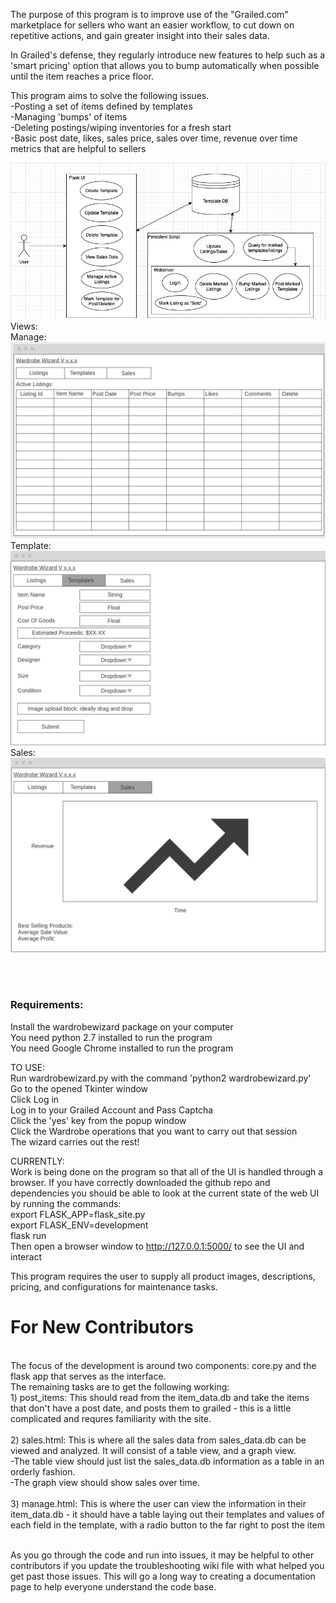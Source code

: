 The purpose of this program is to improve use of the "Grailed.com" marketplace for sellers who want an easier workflow, to cut down on repetitive actions, and gain greater insight into their sales data.

In Grailed's defense, they regularly introduce new features to help such as a 'smart pricing' option that allows you to bump automatically when possible until the item reaches a price floor. 

This program aims to solve the following issues.<br>
    -Posting a set of items defined by templates<br>
    -Managing 'bumps' of items<br>
    -Deleting postings/wiping inventories for a fresh start<br>
    -Basic post date, likes, sales price, sales over time, revenue over time metrics that are helpful to sellers<br>


![Use Case](Use%20Case.png)
<br>Views:
<br>Manage:
![Manage View](manage%20view.png)
<br>Template:
![Template View](Template%20view.png)
<br>Sales:
![Sales View](Sales%20view.png)

<br><br>
<h3>Requirements:</h3>
    Install the wardrobewizard package on your computer<br>
    You need python 2.7 installed to run the program<br>
    You need Google Chrome installed to run the program<br>
    
TO USE:</br>
    Run wardrobewizard.py with the command 'python2 wardrobewizard.py'<br>
    Go to the opened Tkinter window<br>
    Click Log in<br>
    Log in to your Grailed Account and Pass Captcha<br>
    Click the 'yes' key from the popup window<br>
    Click the Wardrobe operations that you want to carry out that session<br>
    The wizard carries out the rest!<br>

CURRENTLY:<br>
    Work is being done on the program so that all of the UI is handled through a browser. If you have correctly 
    downloaded the github repo and dependencies you should be able to look at the current state of the web UI by running
    the commands:<br>
    export FLASK_APP=flask_site.py<br>
    export FLASK_ENV=development<br>
    flask run<br>
    Then open a browser window to http://127.0.0.1:5000/ to see the UI and interact <br>
    
This program requires the user to supply all product images, descriptions, pricing, and configurations for maintenance tasks.<br>

<h1>For New Contributors</h1><br>
The focus of the development is around two components: core.py and the flask app that serves as the interface.<br>
The remaining tasks are to get the following working:<br>
1) post_items: This should read from the item_data.db and take the items that don't have a post date, and posts them to grailed - this is a little complicated and requres familiarity with the site.<br><br>
2) sales.html: This is where all the sales data from sales_data.db can be viewed and analyzed. It will consist of a table view, and a graph view.<br>
-The table view should just list the sales_data.db information as a table in an orderly fashion.<br>
-The graph view should show sales over time.<br><br>
3) manage.html: This is where the user can view the information in their item_data.db - it should have a table laying out their templates and values of each field in the template, with a radio button to the far right to post the item<br><br>

As you go through the code and run into issues, it may be helpful to other contributors if you update the troubleshooting wiki file with what helped you get past those issues. This will go a long way to creating a documentation page to help everyone understand the code base.
